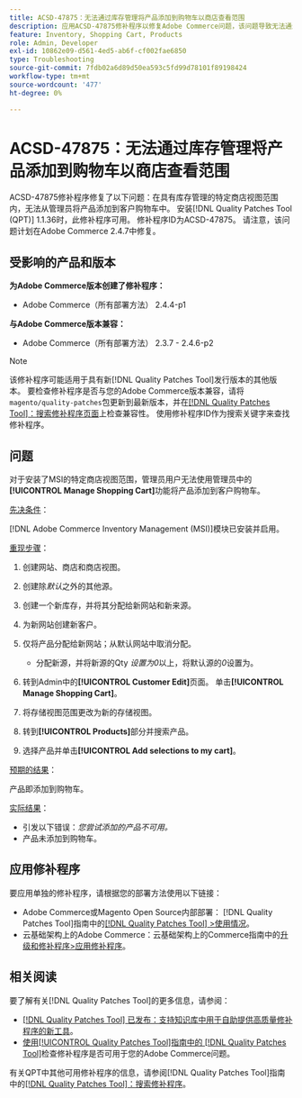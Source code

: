 ```yaml
---
title: ACSD-47875：无法通过库存管理将产品添加到购物车以商店查看范围
description: 应用ACSD-47875修补程序以修复Adobe Commerce问题，该问题导致无法通过清单管理将产品从管理员添加到特定商店视图范围的客户购物车中。
feature: Inventory, Shopping Cart, Products
role: Admin, Developer
exl-id: 10862e09-d561-4ed5-ab6f-cf002fae6850
type: Troubleshooting
source-git-commit: 7fdb02a6d89d50ea593c5fd99d78101f89198424
workflow-type: tm+mt
source-wordcount: '477'
ht-degree: 0%

---
```


# ACSD-47875：无法通过库存管理将产品添加到购物车以商店查看范围

ACSD-47875修补程序修复了以下问题：在具有库存管理的特定商店视图范围内，无法从管理员将产品添加到客户购物车中。 安装[!DNL Quality Patches Tool (QPT)] 1.1.36时，此修补程序可用。 修补程序ID为ACSD-47875。 请注意，该问题计划在Adobe Commerce 2.4.7中修复。

## 受影响的产品和版本

**为Adobe Commerce版本创建了修补程序：**

* Adobe Commerce（所有部署方法） 2.4.4-p1

**与Adobe Commerce版本兼容：**

* Adobe Commerce（所有部署方法） 2.3.7 - 2.4.6-p2

>[!NOTE]
>
>该修补程序可能适用于具有新[!DNL Quality Patches Tool]发行版本的其他版本。 要检查修补程序是否与您的Adobe Commerce版本兼容，请将`magento/quality-patches`包更新到最新版本，并在[[!DNL Quality Patches Tool]：搜索修补程序页面](https://experienceleague.adobe.com/tools/commerce-quality-patches/index.html)上检查兼容性。 使用修补程序ID作为搜索关键字来查找修补程序。

## 问题

对于安装了MSI的特定商店视图范围，管理员用户无法使用管理员中的&#x200B;**[!UICONTROL Manage Shopping Cart]**&#x200B;功能将产品添加到客户购物车。

<u>先决条件</u>：

[!DNL Adobe Commerce Inventory Management (MSI)]模块已安装并启用。

<u>重现步骤</u>：

1. 创建网站、商店和商店视图。
1. 创建除&#x200B;*默认*&#x200B;之外的其他源。
1. 创建一个新库存，并将其分配给新网站和新来源。
1. 为新网站创建新客户。
1. 仅将产品分配给新网站；从默认网站中取消分配。

   * 分配新源，并将新源的Qty *设置为0*&#x200B;以上，将默认源的&#x200B;*0*&#x200B;设置为。

1. 转到Admin中的&#x200B;**[!UICONTROL Customer Edit]**&#x200B;页面。 单击&#x200B;**[!UICONTROL Manage Shopping Cart]**。
1. 将存储视图范围更改为新的存储视图。
1. 转到&#x200B;**[!UICONTROL Products]**&#x200B;部分并搜索产品。
1. 选择产品并单击&#x200B;**[!UICONTROL Add selections to my cart]**。

<u>预期的结果</u>：

产品即添加到购物车。

<u>实际结果</u>：

* 引发以下错误：*您尝试添加的产品不可用。*
* 产品未添加到购物车。

## 应用修补程序

要应用单独的修补程序，请根据您的部署方法使用以下链接：

* Adobe Commerce或Magento Open Source内部部署： [!DNL Quality Patches Tool]指南中的[[!DNL Quality Patches Tool] >使用情况](/help/tools/quality-patches-tool/usage.md)。
* 云基础架构上的Adobe Commerce：云基础架构上的Commerce指南中的[升级和修补程序>应用修补程序](https://experienceleague.adobe.com/docs/commerce-cloud-service/user-guide/develop/upgrade/apply-patches.html)。

## 相关阅读

要了解有关[!DNL Quality Patches Tool]的更多信息，请参阅：

* [[!DNL Quality Patches Tool] 已发布：支持知识库中用于自助提供高质量修补程序的新工具](https://experienceleague.adobe.com/en/docs/commerce-operations/tools/quality-patches-tool/quality-patches-tool-to-self-serve-quality-patches)。
* [使用[!UICONTROL Quality Patches Tool]指南中的 [!DNL Quality Patches Tool]](/help/tools/quality-patches-tool/patches-available-in-qpt/check-patch-for-magento-issue-with-magento-quality-patches.md)检查修补程序是否可用于您的Adobe Commerce问题。


有关QPT中其他可用修补程序的信息，请参阅[!DNL Quality Patches Tool]指南中的[[!DNL Quality Patches Tool]：搜索修补程序](https://experienceleague.adobe.com/tools/commerce-quality-patches/index.html)。
